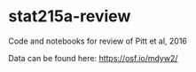 # stat215a-review
Code and notebooks for review of Pitt et al, 2016

Data can be found here:     https://osf.io/mdyw2/
